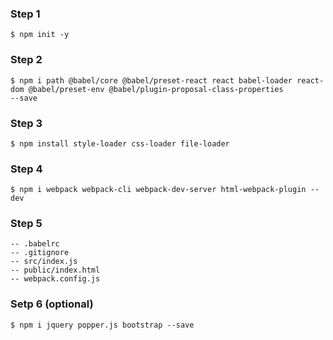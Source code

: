 ### Step 1
    $ npm init -y

### Step 2
    $ npm i path @babel/core @babel/preset-react react babel-loader react-dom @babel/preset-env @babel/plugin-proposal-class-properties
    --save

### Step 3
    $ npm install style-loader css-loader file-loader

### Step 4
    $ npm i webpack webpack-cli webpack-dev-server html-webpack-plugin --dev

### Step 5
    -- .babelrc
    -- .gitignore
    -- src/index.js
    -- public/index.html
    -- webpack.config.js

### Setp 6 (optional)
    $ npm i jquery popper.js bootstrap --save

